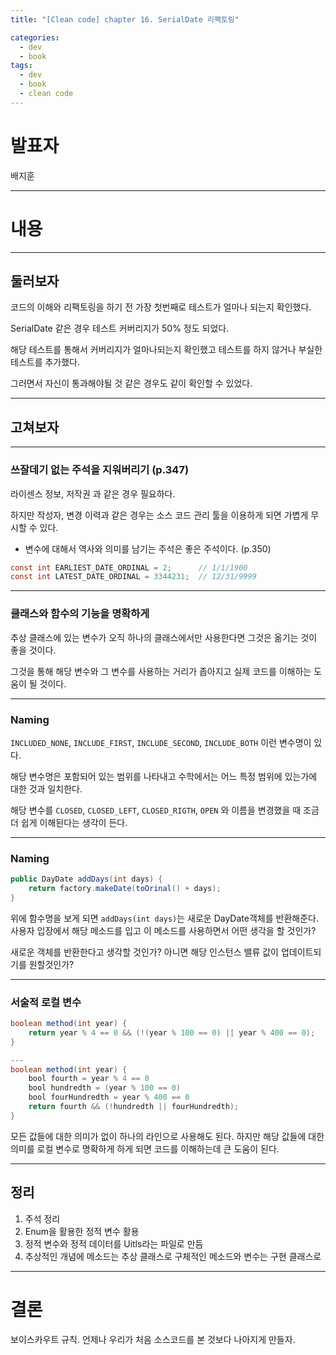```yaml
---
title: "[Clean code] chapter 16. SerialDate 리팩토링"

categories:
  - dev
  - book
tags:
  - dev
  - book
  - clean code
---
```


# 발표자 

배지훈

---

# 내용

---

## 둘러보자

코드의 이해와 리팩토링을 하기 전 가장 첫번째로 테스트가 얼마나 되는지 확인했다.

SerialDate 같은 경우 테스트 커버리지가 50% 정도 되었다.

해당 테스트를 통해서 커버리지가 얼마나되는지 확인했고 테스트를 하지 않거나 부실한 테스트를 추가했다.

그러면서 자신이 통과해야될 것 같은 경우도 같이 확인할 수 있었다.

---

## 고쳐보자

---

### 쓰잘데기 없는 주석을 지워버리기 (p.347)
라이센스 정보, 저작권 과 같은 경우 필요하다.

하지만 작성자, 변경 이력과 같은 경우는 소스 코드 관리 툴을 이용하게 되면 가볍게 무시할 수 있다.

+ 변수에 대해서 역사와 의미를 남기는 주석은 좋은 주석이다. (p.350)
``` java
const int EARLIEST_DATE_ORDINAL = 2;      // 1/1/1900
const int LATEST_DATE_ORDINAL = 3344231;  // 12/31/9999
```

---

### 클래스와 함수의 기능을 명확하게 
추상 클래스에 있는 변수가 오직 하나의 클래스에서만 사용한다면 그것은 옮기는 것이 좋을 것이다.

그것을 통해 해당 변수와 그 변수를 사용하는 거리가 좁아지고 실제 코드를 이해하는 도움이 될 것이다.

---

### Naming
`INCLUDED_NONE`, `INCLUDE_FIRST`, `INCLUDE_SECOND`, `INCLUDE_BOTH` 이런 변수명이 있다. 

해당 변수명은 포함되어 있는 범위를 나타내고 수학에서는 어느 특정 범위에 있는가에 대한 것과 일치한다.

해당 변수를 `CLOSED`, `CLOSED_LEFT`, `CLOSED_RIGTH`, `OPEN` 와 이름을 변경했을 때 조금 더 쉽게 이해된다는 생각이 든다.

---
### Naming
``` java
public DayDate addDays(int days) {
    return factory.makeDate(toOrinal() + days);
}
```
위에 함수명을 보게 되면 `addDays(int days)`는 새로운 DayDate객체를 반환해준다. 사용자 입장에서 해당 메소드를 입고 이 메소드를 사용하면서 어떤 생각을 할 것인가?

새로운 객체를 반환한다고 생각할 것인가? 아니면 해당 인스턴스 밸류 값이 업데이트되기를 원할것인가?

---

### 서술적 로컬 변수
``` java
boolean method(int year) {
    return year % 4 == 0 && (!(year % 100 == 0) || year % 400 == 0);
}

---
boolean method(int year) {
    bool fourth = year % 4 == 0
    bool hundredth = (year % 100 == 0)
    bool fourHundredth = year % 400 == 0
    return fourth && (!hundredth || fourHundredth);
}

```

모든 값들에 대한 의미가 없이 하나의 라인으로 사용해도 된다. 하지만 해당 값들에 대한 의미를 로컬 변수로 명확하게 하게 되면 코드를 이해하는데 큰 도움이 된다.

---

## 정리
1. 주석 정리
2. Enum을 활용한 정적 변수 활용
3. 정적 변수와 정적 데이터를 Uitls라는 파일로 만듬
4. 추상적인 개념에 메소드는 추상 클래스로 구체적인 메소드와 변수는 구현 클래스로

---

# 결론
보이스카우트 규칙. 언제나 우리가 처음 소스코드를 본 것보다 나아지게 만들자.

